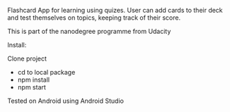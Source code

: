 Flashcard App for learning using quizes.  User can add cards to their deck and test themselves on topics, keeping track of their score.

This is part of the nanodegree programme from Udacity

Install:

Clone project
- cd to local package
- npm install
- npm start


Tested on Android using Android Studio